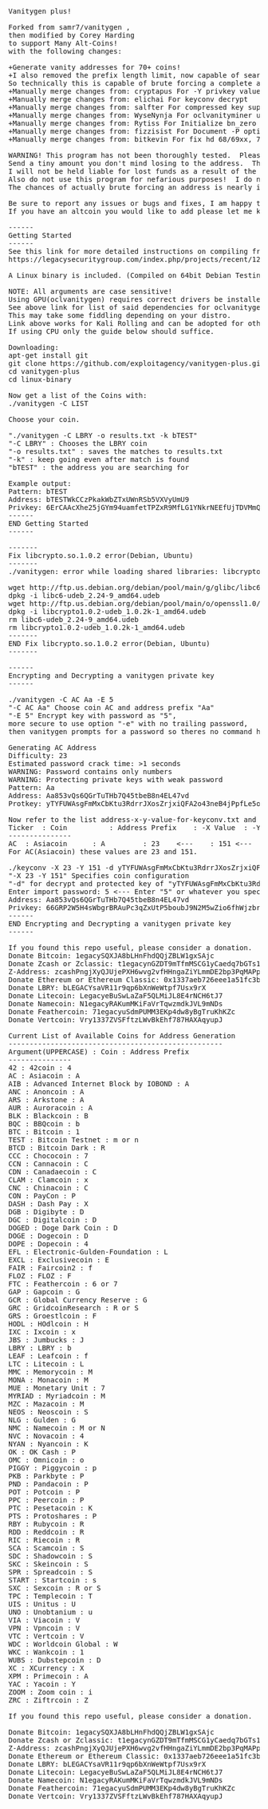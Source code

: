 <pre>
Vanitygen plus!

Forked from samr7/vanitygen ,
then modified by Corey Harding
to support Many Alt-Coins!
with the following changes:

+Generate vanity addresses for 70+ coins!
+I also removed the prefix length limit, now capable of searching for a whole address.
So technically this is capable of brute forcing a complete address if you have trillions of years to waste.
+Manually merge changes from: cryptapus For -Y privkey values
+Manually merge changes from: elichai For keyconv decrypt
+Manually merge changes from: salfter For compressed key support
+Manually merge changes from: WyseNynja For oclvanityminer updates
+Manually merge changes from: Rytiss For Initialize bn_zero to allow Intel CPU OpenCL compilation
+Manually merge changes from: fizzisist For Document -P option
+Manually merge changes from: bitkevin For fix hd 68/69xx, 7xxx 

WARNING! This program has not been thoroughly tested.  Please attempt importing an address first.
Send a tiny amount you don't mind losing to the address.  Then perform a test spend.
I will not be held liable for lost funds as a result of the use of this program.
Also do not use this program for nefarious purposes!  I do not condone illegal activity.
The chances of actually brute forcing an address is nearly impossible anyways.

Be sure to report any issues or bugs and fixes, I am happy to accept pull requests!
If you have an altcoin you would like to add please let me know.

------
Getting Started
------
See this link for more detailed instructions on compiling from source:
https://legacysecuritygroup.com/index.php/projects/recent/12-software/35-oclvanitygen-compiling-and-use

A Linux binary is included. (Compiled on 64bit Debian Testing)

NOTE: All arguments are case sensitive!
Using GPU(oclvanitygen) requires correct drivers be installed openCL and appropriate dependencies.
See above link for list of said dependencies for oclvanitygen.
This may take some fiddling depending on your distro.
Link above works for Kali Rolling and can be adopted for other distros.
If using CPU only the guide below should suffice.

Downloading:
apt-get install git
git clone https://github.com/exploitagency/vanitygen-plus.git
cd vanitygen-plus
cd linux-binary

Now get a list of the Coins with:
./vanitygen -C LIST

Choose your coin.

"./vanitygen -C LBRY -o results.txt -k bTEST"
"-C LBRY" : Chooses the LBRY coin
"-o results.txt" : saves the matches to results.txt
"-k" : keep going even after match is found
"bTEST" : the address you are searching for

Example output:
Pattern: bTEST
Address: bTESTWkCCzPkakWbZTxUWnRSb5VXVyUmU9
Privkey: 6ErCAAcXhe25jGYm94uamfetTPZxR9MfLG1YNkrNEEfUjTDVMmQ
------
END Getting Started
------

-------
Fix libcrypto.so.1.0.2 error(Debian, Ubuntu)
-------
./vanitygen: error while loading shared libraries: libcrypto.so.1.0.2: cannot open shared object file: No such file or directory

wget http://ftp.us.debian.org/debian/pool/main/g/glibc/libc6-udeb_2.24-9_amd64.udeb
dpkg -i libc6-udeb_2.24-9_amd64.udeb
wget http://ftp.us.debian.org/debian/pool/main/o/openssl1.0/libcrypto1.0.2-udeb_1.0.2k-1_amd64.udeb
dpkg -i libcrypto1.0.2-udeb_1.0.2k-1_amd64.udeb
rm libc6-udeb_2.24-9_amd64.udeb
rm libcrypto1.0.2-udeb_1.0.2k-1_amd64.udeb
-------
END Fix libcrypto.so.1.0.2 error(Debian, Ubuntu)
-------

------
Encrypting and Decrypting a vanitygen private key
------

./vanitygen -C AC Aa -E 5
"-C AC Aa" Choose coin AC and address prefix "Aa"
"-E 5" Encrypt key with password as "5",
more secure to use option "-e" with no trailing password,
then vanitygen prompts for a password so theres no command history.

Generating AC Address
Difficulty: 23
Estimated password crack time: >1 seconds
WARNING: Password contains only numbers
WARNING: Protecting private keys with weak password
Pattern: Aa                                                                    
Address: Aa853vQs6QGrTuTHb7Q45tbeB8n4EL47vd
Protkey: yTYFUWAsgFmMxCbKtu3RdrrJXosZrjxiQFA2o43neB4jPpfLe5owNNrteTs8mpvua8Ge

Now refer to the list address-x-y-value-for-keyconv.txt and pick your -X and -Y values.
Ticker 	: Coin 			: Address Prefix 	: -X Value 	: -Y Value
---------------
AC 	: Asiacoin 		: A			: 23	<---	: 151 <---
For AC(Asiacoin) these values are 23 and 151.

./keyconv -X 23 -Y 151 -d yTYFUWAsgFmMxCbKtu3RdrrJXosZrjxiQFA2o43neB4jPpfLe5owNNrteTs8mpvua8Ge
"-X 23 -Y 151" Specifies coin configuration
"-d" for decrypt and protected key of "yTYFUWAsgFmMxCbKtu3RdrrJXosZrjxiQFA2o43neB4jPpfLe5owNNrteTs8mpvua8Ge"
Enter import password: 5 <--- Enter "5" or whatever you specified as password and press enter
Address: Aa853vQs6QGrTuTHb7Q45tbeB8n4EL47vd
Privkey: 66GRP2W5H4sWbgrBRAuPc3qZxUtP5boubJ9N2M5wZio6fhWjzbr
------
END Encrypting and Decrypting a vanitygen private key
------

If you found this repo useful, please consider a donation.  Thank You!
Donate Bitcoin: 1egacySQXJA8bLHnFhdQQjZBLW1gxSAjc
Donate Zcash or Zclassic: t1egacynGZDT9mTfmMSCG1yCaedq7bGTs1a
Z-Address: zcashPngjXyQJUjePXH6wvg2vfHHngaZiYLmmDE2bp3PqMAPpErdfpbctug78P6m8xqKXyxX1dmfCYoUeJYfX8hDLSueuKL
Donate Ethereum or Ethereum Classic: 0x1337aeb726eee1a51fc3b22a7eafa329d950297a
Donate LBRY: bLEGACYsaVR11r9qp6bXnWeWtpf7Usx9rX
Donate Litecoin: LegacyeBuSwLaZaF5QLMiJL8E4rNCH6tJ7
Donate Namecoin: N1egacyRAKumMKiFaVrTqwzmdkJVL9mNDs
Donate Feathercoin: 71egacyuSdmPUMM3EKp4dw8yBgTruKhKZc
Donate Vertcoin: Vry1337ZVSFftzLWvBkEhf787HAXAqyupJ

Current List of Available Coins for Address Generation
---------------------------------------------------
Argument(UPPERCASE) : Coin : Address Prefix
---------------
42 : 42coin : 4
AC : Asiacoin : A
AIB : Advanced Internet Block by IOBOND : A
ANC : Anoncoin : A
ARS : Arkstone : A
AUR : Auroracoin : A
BLK : Blackcoin : B
BQC : BBQcoin : b
BTC : Bitcoin : 1
TEST : Bitcoin Testnet : m or n
BTCD : Bitcoin Dark : R
CCC : Chococoin : 7
CCN : Cannacoin : C
CDN : Canadaecoin : C
CLAM : Clamcoin : x
CNC : Chinacoin : C
CON : PayCon : P
DASH : Dash Pay : X
DGB : Digibyte : D
DGC : Digitalcoin : D
DOGED : Doge Dark Coin : D
DOGE : Dogecoin : D
DOPE : Dopecoin : 4
EFL : Electronic-Gulden-Foundation : L
EXCL : Exclusivecoin : E
FAIR : Faircoin2 : f
FLOZ : FLOZ : F
FTC : Feathercoin : 6 or 7
GAP : Gapcoin : G
GCR : Global Currency Reserve : G
GRC : GridcoinResearch : R or S
GRS : Groestlcoin : F
HODL : HOdlcoin : H
IXC : Ixcoin : x
JBS : Jumbucks : J
LBRY : LBRY : b
LEAF : Leafcoin : f
LTC : Litecoin : L
MMC : Memorycoin : M
MONA : Monacoin : M
MUE : Monetary Unit : 7
MYRIAD : Myriadcoin : M
MZC : Mazacoin : M
NEOS : Neoscoin : S
NLG : Gulden : G
NMC : Namecoin : M or N
NVC : Novacoin : 4
NYAN : Nyancoin : K
OK : OK Cash : P
OMC : Omnicoin : o
PIGGY : Piggycoin : p
PKB : Parkbyte : P
PND : Pandacoin : P
POT : Potcoin : P
PPC : Peercoin : P
PTC : Pesetacoin : K
PTS : Protoshares : P
RBY : Rubycoin : R
RDD : Reddcoin : R
RIC : Riecoin : R
SCA : Scamcoin : S
SDC : Shadowcoin : S
SKC : Skeincoin : S
SPR : Spreadcoin : S
START : Startcoin : s
SXC : Sexcoin : R or S
TPC : Templecoin : T
UIS : Unitus : U
UNO : Unobtanium : u
VIA : Viacoin : V
VPN : Vpncoin : V
VTC : Vertcoin : V
WDC : Worldcoin Global : W
WKC : Wankcoin : 1
WUBS : Dubstepcoin : D
XC : XCurrency : X
XPM : Primecoin : A
YAC : Yacoin : Y
ZOOM : Zoom coin : i
ZRC : Ziftrcoin : Z

If you found this repo useful, please consider a donation.  Thank You!

Donate Bitcoin: 1egacySQXJA8bLHnFhdQQjZBLW1gxSAjc
Donate Zcash or Zclassic: t1egacynGZDT9mTfmMSCG1yCaedq7bGTs1a
Z-Address: zcashPngjXyQJUjePXH6wvg2vfHHngaZiYLmmDE2bp3PqMAPpErdfpbctug78P6m8xqKXyxX1dmfCYoUeJYfX8hDLSueuKL
Donate Ethereum or Ethereum Classic: 0x1337aeb726eee1a51fc3b22a7eafa329d950297a
Donate LBRY: bLEGACYsaVR11r9qp6bXnWeWtpf7Usx9rX
Donate Litecoin: LegacyeBuSwLaZaF5QLMiJL8E4rNCH6tJ7
Donate Namecoin: N1egacyRAKumMKiFaVrTqwzmdkJVL9mNDs
Donate Feathercoin: 71egacyuSdmPUMM3EKp4dw8yBgTruKhKZc
Donate Vertcoin: Vry1337ZVSFftzLWvBkEhf787HAXAqyupJ
</pre>